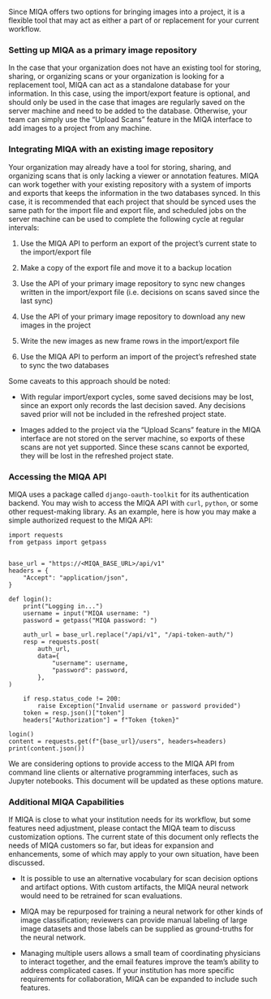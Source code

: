﻿Since MIQA offers two options for bringing images into a project, it is a flexible tool that may act as either a part of or replacement for your current workflow.

### Setting up MIQA as a primary image repository

In the case that your organization does not have an existing tool for storing, sharing, or organizing scans or your organization is looking for a replacement tool, MIQA can act as a standalone database for your information. In this case, using the import/export feature is optional, and should only be used in the case that images are regularly saved on the server machine and need to be added to the database. Otherwise, your team can simply use the “Upload Scans” feature in the MIQA interface to add images to a project from any machine.

### Integrating MIQA with an existing image repository

Your organization may already have a tool for storing, sharing, and organizing scans that is only lacking a viewer or annotation features. MIQA can work together with your existing repository with a system of imports and exports that keeps the information in the two databases synced. In this case, it is recommended that each project that should be synced uses the same path for the import file and export file, and scheduled jobs on the server machine can be used to complete the following cycle at regular intervals:

1.  Use the MIQA API to perform an export of the project’s current state to the import/export file

2.  Make a copy of the export file and move it to a backup location

3.  Use the API of your primary image repository to sync new changes written in the import/export file (i.e. decisions on scans saved since the last sync)

4.  Use the API of your primary image repository to download any new images in the project

5.  Write the new images as new frame rows in the import/export file

6.  Use the MIQA API to perform an import of the project’s refreshed state to sync the two databases


Some caveats to this approach should be noted:

-   With regular import/export cycles, some saved decisions may be lost, since an export only records the last decision saved. Any decisions saved prior will not be included in the refreshed project state.

-   Images added to the project via the “Upload Scans” feature in the MIQA interface are not stored on the server machine, so exports of these scans are not yet supported. Since these scans cannot be exported, they will be lost in the refreshed project state.

### Accessing the MIQA API

MIQA uses a package called `django-oauth-toolkit` for its authentication backend. You may wish to access the MIQA API with `curl`, `python`, or some other request-making library. As an example, here is how you may make a simple authorized request to the MIQA API:

```
import requests
from getpass import getpass


base_url = "https://<MIQA_BASE_URL>/api/v1"
headers = {
	"Accept": "application/json",
}

def login():
	print("Logging in...")
	username = input("MIQA username: ")
	password = getpass("MIQA password: ")

	auth_url = base_url.replace("/api/v1", "/api-token-auth/")
	resp = requests.post(
		auth_url,
		data={
			"username": username,
			"password": password,
		},
)

	if resp.status_code != 200:
		raise Exception("Invalid username or password provided")
	token = resp.json()["token"]
	headers["Authorization"] = f"Token {token}"

login()
content = requests.get(f"{base_url}/users", headers=headers)
print(content.json())
```


We are considering options to provide access to the MIQA API from command line clients or alternative programming interfaces, such as Jupyter notebooks. This document will be updated as these options mature.

### Additional MIQA Capabilities

If MIQA is close to what your institution needs for its workflow, but some features need adjustment, please contact the MIQA team to discuss customization options. The current state of this document only reflects the needs of MIQA customers so far, but ideas for expansion and enhancements, some of which may apply to your own situation, have been discussed.

-   It is possible to use an alternative vocabulary for scan decision options and artifact options. With custom artifacts, the MIQA neural network would need to be retrained for scan evaluations.

-   MIQA may be repurposed for training a neural network for other kinds of image classification; reviewers can provide manual labeling of large image datasets and those labels can be supplied as ground-truths for the neural network.

-   Managing multiple users allows a small team of coordinating physicians to interact together, and the email features improve the team’s ability to address complicated cases. If your institution has more specific requirements for collaboration, MIQA can be expanded to include such features.
